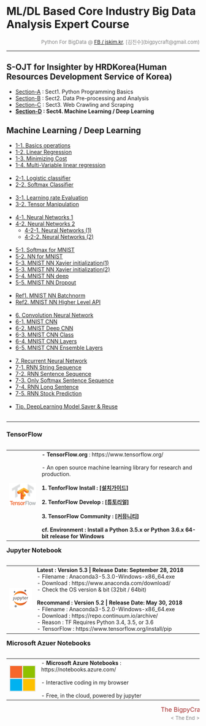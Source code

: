 
# ML/DL Based Core Industry Big Data Analysis Expert Course

<div align='right'><font size=2 color='gray'>Python For BigData @ <font color='blue'><a href='https://www.facebook.com/jskim.kr'>FB / jskim.kr</a></font>, [김진수](bigpycraft@gmail.com)</font></div>
<hr>

## S-OJT for Insighter by HRDKorea(Human Resources Development Service of Korea)
>  
- [Section-A][link-A] : Sect1. Python Programming Basics 
- [Section-B][link-B] : Sect2. Data Pre-processing and Analysis 
- [Section-C][link-C] : Sect3. Web Crawling and Scraping
- <b>[Section-D][link-D] : Sect4. Machine Learning / Deep Learning</b>

[link-A]: ../E01_Sect-A "Go Section-A"
[link-B]: ../E02_Sect-B "Go Section-B"
[link-C]: ../E03_Sect-C "Go Section-C"
[link-D]: ../E04_Sect-D "Go Section-D"


## Machine Learning / Deep Learning

- <a href="https://htmlpreview.github.io/?https://github.com/lukejskim/iitp18-multicampus/blob/master/E05_Sect-E/html/BDA-ML101-Basics_operations.html                 "> 1-1. Basics operations                  </a>
- <a href="https://htmlpreview.github.io/?https://github.com/lukejskim/iitp18-multicampus/blob/master/E05_Sect-E/html/BDA-ML102-Linear_Regression.html                 "> 1-2. Linear Regression                  </a>
- <a href="https://htmlpreview.github.io/?https://github.com/lukejskim/iitp18-multicampus/blob/master/E05_Sect-E/html/BDA-ML103-Minimizing_Cost.html                   "> 1-3. Minimizing Cost                    </a>
- <a href="https://htmlpreview.github.io/?https://github.com/lukejskim/iitp18-multicampus/blob/master/E05_Sect-E/html/BDA-ML104-Multi-Variable_linear_regression.html  "> 1-4. Multi-Variable linear regression   </a>
<br/><br/>
- <a href="https://htmlpreview.github.io/?https://github.com/lukejskim/iitp18-multicampus/blob/master/E05_Sect-E/html/BDA-ML201-Logistic_classifier_ver2.html          "> 2-1. Logistic classifier                </a>
- <a href="https://htmlpreview.github.io/?https://github.com/lukejskim/iitp18-multicampus/blob/master/E05_Sect-E/html/BDA-ML202-Softmax_Classifier.html                "> 2-2. Softmax Classifier                 </a>
<br/><br/>
- <a href="https://htmlpreview.github.io/?https://github.com/lukejskim/iitp18-multicampus/blob/master/E05_Sect-E/html/BDA-ML301-Learning_rate_Evaluation.html          "> 3-1. Learning rate Evaluation           </a>
- <a href="https://htmlpreview.github.io/?https://github.com/lukejskim/iitp18-multicampus/blob/master/E05_Sect-E/html/BDA-ML302-Tensor_Manipulation.html               "> 3-2. Tensor Manipulation                </a>
<br/><br/>
- <a href="https://htmlpreview.github.io/?https://github.com/lukejskim/iitp18-multicampus/blob/master/E05_Sect-E/html/BDA-ML401-Neural_Networks.html                   "> 4-1. Neural Networks 1                  </a>
- <a href="https://htmlpreview.github.io/?https://github.com/lukejskim/iitp18-multicampus/blob/master/E05_Sect-E/html/BDA-ML402_Neural_Networks.html                   "> 4-2. Neural Networks 2                  </a>
    - <a href="https://htmlpreview.github.io/?https://github.com/lukejskim/iitp18-multicampus/blob/master/E05_Sect-E/html/BDA-ML402_Neural_Networks_2-1.html           "> 4-2-1. Neural Networks (1)              </a>
    - <a href="https://htmlpreview.github.io/?https://github.com/lukejskim/iitp18-multicampus/blob/master/E05_Sect-E/html/BDA-ML402_Neural_Networks_2-2.html           "> 4-2-2. Neural Networks (2)              </a>
<br/><br/>
- <a href="https://htmlpreview.github.io/?https://github.com/lukejskim/iitp18-multicampus/blob/master/E05_Sect-E/html/BDA-ML511-Softmax_for_MNIST.html                 "> 5-1. Softmax for MNIST                  </a>
- <a href="https://htmlpreview.github.io/?https://github.com/lukejskim/iitp18-multicampus/blob/master/E05_Sect-E/html/BDA-ML512-NN_for_MNIST.html                      "> 5-2. NN for MNIST                       </a>
- <a href="https://htmlpreview.github.io/?https://github.com/lukejskim/iitp18-multicampus/blob/master/E05_Sect-E/html/BDA-ML513-MNIST_NN_Xavier2.html                  "> 5-3. MNIST NN Xavier initialization(1)  </a>
- <a href="https://htmlpreview.github.io/?https://github.com/lukejskim/iitp18-multicampus/blob/master/E05_Sect-E/html/BDA-ML513-MNIST_NN_Xavier3.html                  "> 5-3. MNIST NN Xavier initialization(2)  </a>
- <a href="https://htmlpreview.github.io/?https://github.com/lukejskim/iitp18-multicampus/blob/master/E05_Sect-E/html/BDA-ML514-MNIST_NN_deep.html                     "> 5-4. MNIST NN deep                      </a>
- <a href="https://htmlpreview.github.io/?https://github.com/lukejskim/iitp18-multicampus/blob/master/E05_Sect-E/html/BDA-ML515-MNIST_NN_Dropout.html                  "> 5-5. MNIST NN Dropout                   </a>
<br/><br/>
- <a href="https://htmlpreview.github.io/?https://github.com/lukejskim/iitp18-multicampus/blob/master/E05_Sect-E/html/BDA-ML516-MNIST_NN_Batchnorm.html                "> Ref1. MNIST NN Batchnorm                </a>
- <a href="https://htmlpreview.github.io/?https://github.com/lukejskim/iitp18-multicampus/blob/master/E05_Sect-E/html/BDA-ML517-MNIST_NN_Higher_Level_API.html         "> Ref2. MNIST NN Higher Level API         </a>
<br/><br/>
- <a href="https://htmlpreview.github.io/?https://github.com/lukejskim/iitp18-multicampus/blob/master/E05_Sect-E/html/BDA-ML620-CNN_Basics.html                        "> 6. Convolution Neural Network           </a>
- <a href="https://htmlpreview.github.io/?https://github.com/lukejskim/iitp18-multicampus/blob/master/E05_Sect-E/html/BDA-ML621-MNIST_CNN.html                         "> 6-1. MNIST CNN                          </a>
- <a href="https://htmlpreview.github.io/?https://github.com/lukejskim/iitp18-multicampus/blob/master/E05_Sect-E/html/BDA-ML622-MNIST_Deep_CNN.html                    "> 6-2. MNIST Deep CNN                     </a>
- <a href="https://htmlpreview.github.io/?https://github.com/lukejskim/iitp18-multicampus/blob/master/E05_Sect-E/html/BDA-ML623-MNIST_CNN_Class.html                   "> 6-3. MNIST CNN Class                    </a>
- <a href="https://htmlpreview.github.io/?https://github.com/lukejskim/iitp18-multicampus/blob/master/E05_Sect-E/html/BDA-ML624-MNIST_CNN_Layers.html                  "> 6-4. MNIST CNN Layers                   </a>
- <a href="https://htmlpreview.github.io/?https://github.com/lukejskim/iitp18-multicampus/blob/master/E05_Sect-E/html/BDA-ML625-MNIST_CNN_Ensemble_Layers.html         "> 6-5. MNIST CNN Ensemble Layers          </a>
<br/><br/>
- <a href="https://htmlpreview.github.io/?https://github.com/lukejskim/iitp18-multicampus/blob/master/E05_Sect-E/html/BDA-ML721_RNN_String_Sequence.html               "> 7. Recurrent Neural Network             </a>
- <a href="https://htmlpreview.github.io/?https://github.com/lukejskim/iitp18-multicampus/blob/master/E05_Sect-E/html/BDA-ML721_RNN_String_Sequence.html               "> 7-1. RNN String Sequence                </a>
- <a href="https://htmlpreview.github.io/?https://github.com/lukejskim/iitp18-multicampus/blob/master/E05_Sect-E/html/BDA-ML722_RNN_Sentence_Sequence.html             "> 7-2. RNN Sentence Sequence              </a>
- <a href="https://htmlpreview.github.io/?https://github.com/lukejskim/iitp18-multicampus/blob/master/E05_Sect-E/html/BDA-ML723_Only_Softmax_Sentence_Sequence.html    "> 7-3. Only Softmax Sentence Sequence     </a>
- <a href="https://htmlpreview.github.io/?https://github.com/lukejskim/iitp18-multicampus/blob/master/E05_Sect-E/html/BDA-ML724_RNN_Long_Sentence.html                 "> 7-4. RNN Long Sentence                  </a>
- <a href="https://htmlpreview.github.io/?https://github.com/lukejskim/iitp18-multicampus/blob/master/E05_Sect-E/html/BDA-ML725_RNN_Stock_Prediction.html              "> 7-5. RNN Stock Prediction               </a>
<br/><br/>
- <a href="https://htmlpreview.github.io/?https://github.com/lukejskim/iitp18-multicampus/blob/master/E05_Sect-E/html/BDA-ML810_NN_Saver.html         "> Tip. DeepLearning Model Saver & Reuse  </a>
<br/><br/>


<hr>

### TensorFlow

<table align="left">
    <tr align="left">
        <td width="200">
            <a href="https://www.tensorflow.org/">
            <img src="../images/TensorFlow_logo2.png" width="150" />
            </a>
        </td>
        <td width="800">
<div align="left">
    <b> - TensorFlow.org </b> : https://www.tensorflow.org/
    <br/><br/> - An open source machine learning library for research and production.
    <br/><br/>
    <b> 1. TenforFlow Install  : <a href='https://www.tensorflow.org/install/'>[설치가이드]</a>
    <br/><br/>
    <b> 2. TenforFlow Develop : <a href='https://www.tensorflow.org/tutorials/'>[튜토리얼]</a>
    <br/><br/>
    <b> 3. TensorFlow Community </b> : <a href='https://www.tensorflow.org/community/'>[커뮤니티]</a>
    <br/><br/>
    <b> cf. Environment : Install a Python 3.5.x or Python 3.6.x 64-bit release for Windows </b>
</div>
        </td>
    </tr>
</table>
<br/>


<hr>

<h3> Jupyter Notebook </h3>

<table align="left">
    <tr align="left">
        <td width="200">
            <a href="https://www.seleniumhq.org/projects/webdriver/">
            <img src="../images/jupyter.jpg" width="150" />
            </a>
        </td>
        <td width="800">
<div align="left">
<b> Latest : Version 5.3 | Release Date: September 28, 2018 </b>
<br/>
- Filename : Anaconda3-5.3.0-Windows-x86_64.exe 
<br/>
- Download : https://www.anaconda.com/download/
<br/>
- Check the OS version & bit (32bit / 64bit)
</div>
<br/>
<div align="left">
<b> Recommand : Version 5.2 | Release Date: May 30, 2018 </b>
<br/>
- Filename : Anaconda3-5.2.0-Windows-x86_64.exe
<br/>
- Download : https://repo.continuum.io/archive/ 
<br/>
- Reason : TF Requires Python 3.4, 3.5, or 3.6 
<br/>
- TensorFlow : https://www.tensorflow.org/install/pip
</div></td>
    </tr>
</table>
<br/>


<hr>

### Microsoft Azuer Notebooks

<table align="left">
    <tr align="left">
        <td width="200">
            <a href="https://notebooks.azure.com/">
            <img src="../images/microsoft.jpg" width="100" />
            </a>
        </td>
        <td width="800">
<div align="left">
- <b> Microsoft Azure Notebooks </b> : https://notebooks.azure.com/
<br/><br/>
- Interactive coding in my browser
<br/><br/>
- Free, in the cloud, powered by jupyter
</div></td>
    </tr>
</table>
<br/>


<hr>
<marquee><font size=3 color='brown'>The BigpyCraft find the information to design valuable society with Technology & Craft.</font></marquee>
<div align='right'><font size=2 color='gray'> &lt; The End &gt; </font></div>
